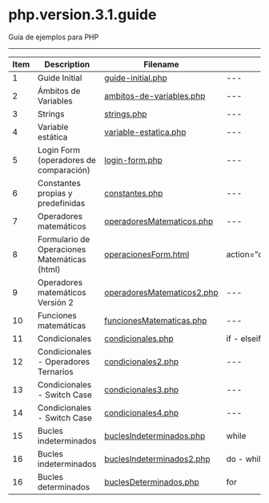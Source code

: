 # php.version.3.1.guide

Guía de ejemplos para PHP

----

| Item | Description | Filename ||
|---|---|---|---|
|1|Guide Initial|[guide-initial.php](guide-initial.php)|---|
|2|Ámbitos de Variables|[ambitos-de-variables.php](ambitos-de-variables.php)|---|
|3|Strings|[strings.php](strings.php)|---|
|4|Variable estática|[variable-estatica.php](variable-estatica.php)|---|
|5|Login Form (operadores de comparación)|[login-form.php](login-form.php)|---|
|6|Constantes propias y predefinidas|[constantes.php](constantes.php)|---|
|7|Operadores matemáticos|[operadoresMatematicos.php](operadoresMatematicos.php)|---|
|8|Formulario de Operaciones Matemáticas (html)|[operacionesForm.html](operacionesForm.html)|action="operadoresMatematicos2.php"|
|9|Operadores matemáticos Versión 2|[operadoresMatematicos2.php](operadoresMatematicos2.php)|---|
|10|Funciones matemáticas|[funcionesMatematicas.php](funcionesMatematicas.php)|---|
|11|Condicionales|[condicionales.php](condicionales.php)|if - elseif -else|
|12|Condicionales - Operadores Ternarios|[condicionales2.php](condicionales2.php)|---|
|13|Condicionales - Switch Case|[condicionales3.php](condicionales3.php)|---|
|14|Condicionales - Switch Case|[condicionales4.php](condicionales4.php)|---|
|15|Bucles indeterminados|[buclesIndeterminados.php](buclesIndeterminados.php)|while|
|16|Bucles indeterminados|[buclesIndeterminados2.php](buclesIndeterminados2.php)|do - while|
|16|Bucles determinados|[buclesDeterminados.php](buclesDeterminados.php)|for|

